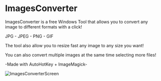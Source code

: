 # ImagesConverter
ImagesConverter is a free Windows Tool that allows you to convert any image to different formats with a click!

JPG - JPEG - PNG - GIF

The tool also allow you to resize fast any image to any size you want!

You can also convert multiple images at the same time selecting more files!

-Made with AutoHotKey + ImageMagick-

![ImagesConverterScreen](https://user-images.githubusercontent.com/19651044/177638867-25a0c76c-9909-4034-aeec-6f752c17d7a1.PNG)
